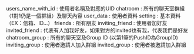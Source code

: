 users_name_with_id  : 使用者名稱及對應的UID
chatroom            : 所有的聊天室群組（1對1仍是一個群組）及聊天內容
user_data           : 使用者資料
    setting         : 基本資料（EX：信箱、ID...）
    friends         : 所有朋友
    inviting_friend : 使用者加好友
    invited_friend  : 代表有人加我好友，如果對方的invited也有我，代表我們是好友
    chatroom_group  : 所有的聊天室及Group ID (以第1筆的PushID為GroupID)
    inviting_group  : 使用者邀請人加入群組
    invited_group   : 使用者被邀請加入群組
